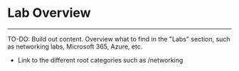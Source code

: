 # Lab Overview


---
TO-DO: Build out content. Overview what to find in the "Labs" section, such as networking labs, Microsoft 365, Azure, etc.

- Link to the different root categories such as /networking